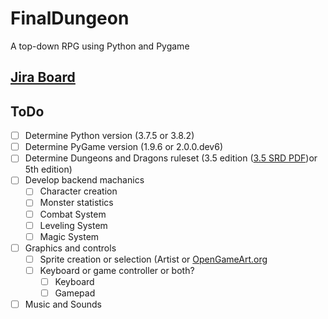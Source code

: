 # FinalDungeon
A top-down RPG using Python and Pygame

## [Jira Board](https://finaldungeon.atlassian.net/)

## ToDo
- [ ] Determine Python version (3.7.5 or 3.8.2)
- [ ] Determine PyGame version (1.9.6 or 2.0.0.dev6)
- [ ] Determine Dungeons and Dragons ruleset (3.5 edition ([3.5 SRD PDF](http://www.easydamus.com/D&D_Compendium_and_House_Rules.pdf))or 5th edition)
- [ ] Develop backend machanics
  - [ ] Character creation
  - [ ] Monster statistics
  - [ ] Combat System
  - [ ] Leveling System
  - [ ] Magic System
- [ ] Graphics and controls
  - [ ] Sprite creation or selection (Artist or [OpenGameArt.org](https://opengameart.org)
  - [ ] Keyboard or game controller or both?
    - [ ] Keyboard
    - [ ] Gamepad
- [ ] Music and Sounds
